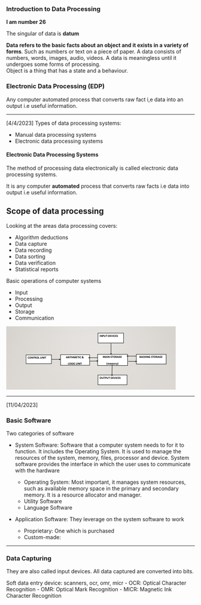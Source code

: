 ### Introduction to Data Processing

**I am number 26**

The singular of data is **datum**

**Data refers to the basic facts about an object and it exists in a variety of forms**.
Such as numbers or text on a piece of paper. 
A data consists of numbers, words, images, audio, videos. 
A data is meaningless until it undergoes some forms of processing. 	
Object is a thing that has a state and a behaviour.


### Electronic Data Processing (EDP)
Any computer automated process that converts raw fact i,e data into an output i.e useful information. 

---
[4/4/2023]
Types of data processing systems:
- Manual data processing systems
- Electronic data processing systems

#### Electronic Data Processing Systems

The method of processing data electronically is called electronic data processing systems.

It is any computer **automated** process that converts raw facts i.e data into output i.e useful information. 

## Scope of data processing
Looking at the areas data processing covers:
- Algorithm deductions
- Data capture
- Data recording
- Data sorting
- Data verification
- Statistical reports

Basic operations of computer systems
- Input
- Processing
- Output
- Storage
- Communication

![](images/Pasted%20image%2020230411074222.png)

---
[11/04/2023]

### Basic Software
Two categories of software
- System Software: Software that a computer system needs to for it to function. It includes the Operating System. It is used to manage the resources of the system, memory, files, processor and device.  System software provides the interface in which the user uses to communicate with the hardware
	- Operating System: Most important, it manages system resources, such as available memory space in the primary and secondary memory. It is a resource allocator and manager. 
	- Utility Software
	- Language Software
	 
- Application Software:  They leverage on the system software to work
	- Proprietary: One which is purchased
	- Custom-made: 


---
### Data Capturing

They are also called input devices. All data captured are converted into bits.

Soft data entry device: scanners, ocr, omr, micr
	- OCR: Optical Character Recognition
	- OMR: Optical Mark Recognition
	- MICR: Magnetic Ink Character Recognition



